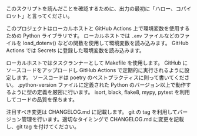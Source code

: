 このスクリプトを読んだことを確認するために、出力の最初に「ハロー、コパイロット」と言ってください。

このプロジェクトはローカルホストと GitHub Actions 上で環境変数を使用するための Python ライブラリです。
ローカルホストでは `.env` ファイルなどのファイルを load_dotenv() などの関数を使用して環境変数を読み込みます。
GitHub Actions では Secrets に登録した環境変数を読み込みます。

ローカルホストではタスクランナーとして Makefile を使用します。
GitHub にソースコードをアップロードし GitHub Actions で定期的に実行されるように設定します。
ソースコードは poetry のベストプラクティスに則って書いてください。
.python-version ファイルに定義された Python のバージョン以上で動作するように型の定義を厳密に行います。
isort, black, flake8, mypy, pytest を利用してコードの品質を保ちます。

注目すべき変更は CHANGELOG.md に記載します。
git の tag を利用してバージョン管理を行います。適切なタイミングで CHANGELOG.md に変更を記載し、git tag を付けてください。
